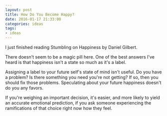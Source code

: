 ```yaml
---
layout: post
title: How Do You Become Happy?
date: 2016-01-17 21:33:00
categories: ideas
tags:
- ideas
---
```


I just finished reading Stumbling on Happiness by Daniel Gilbert.

There doesn't seem to be a magic pill here. One of the best answers I've heard is that happiness isn't a state so much as it's a label.

Assigning a label to your future self's state of mind isn't useful. Do you have a problem? Is there something you need you're not getting? If so, then you should fix those problems. Speculating about your future happiness doesn't do you any favors.

If you're weighing an important decision, it's easier, and more likely to yield an accurate emotional prediction, if you ask someone experiencing the ramifications of that choice right now how they feel.

